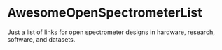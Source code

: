 # AwesomeOpenSpectrometerList
Just a list of links for open spectrometer designs in hardware, research, software, and datasets.
